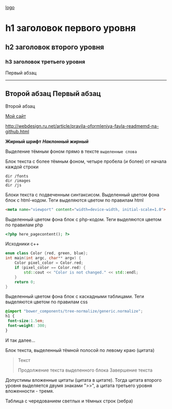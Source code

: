 [logo](https://library.kissclipart.com/20180906/llq/kissclipart-head-barber-logo-clipart-barber-logo-graphic-desig-1dec86552ff621a2.png "Our logo")

h1 заголовок первого уровня
=====================

h2 заголовок второго уровня
-----------------------------------

### h3 заголовок третьего уровня

Первый абзац
***
Второй абзац
Первый абзац
---
Второй абзац

[Мой сайт](http://webdesign.ru.net)

http://webdesign.ru.net/article/pravila-oformleniya-fayla-readmemd-na-github.html

**Жирный шрифт**
***Наклонный жирный***

Выделение тёмным фоном прямо в тексте
`выделенные слова`

Блок текста с более тёмным фоном, четыре пробела (и более) от начала каждой строки

    dir /fonts
    dir /images
    dir /js

Блоки текста с подвеченным синтаксисом. Выделенный цветом фона блок с html-кодом. Теги выделяются цветом по правилам html

```html
<meta name="viewport" content="width=device-width, initial-scale=1.0">
```

Выделенный цветом фона блок с php-кодом. Теги выделяются цветом по правилам php

```php
<?php here_pagecontent(); ?>
```

Исходники с++
```c++
enum class Color {red, green, blue};
int main(int argc, char** argv) {
    Color pixel_color = Color.red;
    if (pixel_color == Color.red) {
        std::cout << "Color is not changed." << std::endl;
    }
    return 0;
}
```

Выделенный цветом фона блок с каскадными таблицами. Теги выделяются цветом по правилам css

```scss /* или css */
@import "bower_components/tree-normalize/generic.normalize";
h1 {
 font-size:1.5em;
 font-weight: 300;
}
```

И так далее...

Блок текста, выделенный тёмной полосой по левому краю (цитата)

> Текст
> 
> Продолжение текста выделенного блока
> Завершение текста

Допустимы вложенные цитаты (цитата в цитате). Тогда цитата второго уровня выделяется двумя знаками ">>", а цитата третьего уровня вложенности - тремя.

Таблица с чередованием светлых и тёмных строк (зебра)
